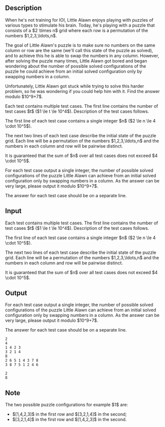 ## Description

<div><p>When he's not training for IOI, Little Alawn enjoys playing with puzzles of various types to stimulate his brain. Today, he's playing with a puzzle that consists of a $2 \times n$ grid where each row is a permutation of the numbers $1,2,3,\ldots,n$.</p><p>The goal of Little Alawn's puzzle is to make sure no numbers on the same column or row are the same (we'll call this state of the puzzle as solved), and to achieve this he is able to swap the numbers in any column. However, after solving the puzzle many times, Little Alawn got bored and began wondering about the number of possible solved configurations of the puzzle he could achieve from an initial <span class="tex-font-style-bf">solved</span> configuration only by swapping numbers in a column.</p><p>Unfortunately, Little Alawn got stuck while trying to solve this harder problem, so he was wondering if you could help him with it. Find the answer modulo $10^9+7$.</p></div><div class="input-specification"><p>Each test contains multiple test cases. The first line contains the number of test cases $t$ ($1 \le t \le 10^4$). Description of the test cases follows.</p><p>The first line of each test case contains a single integer $n$ ($2 \le n \le 4 \cdot 10^5$).</p><p>The next two lines of each test case describe the initial state of the puzzle grid. Each line will be a permutation of the numbers $1,2,3,\ldots,n$ and the numbers in each column and row will be pairwise distinct.</p><p>It is guaranteed that the sum of $n$ over all test cases does not exceed $4 \cdot 10^5$.</p></div><div class="output-specification"><p>For each test case output a single integer, the number of possible solved configurations of the puzzle Little Alawn can achieve from an initial solved configuration only by swapping numbers in a column. As the answer can be very large, please output it modulo $10^9+7$.</p><p>The answer for each test case should be on a separate line.</p></div>

## Input

<p>Each test contains multiple test cases. The first line contains the number of test cases $t$ ($1 \le t \le 10^4$). Description of the test cases follows.</p><p>The first line of each test case contains a single integer $n$ ($2 \le n \le 4 \cdot 10^5$).</p><p>The next two lines of each test case describe the initial state of the puzzle grid. Each line will be a permutation of the numbers $1,2,3,\ldots,n$ and the numbers in each column and row will be pairwise distinct.</p><p>It is guaranteed that the sum of $n$ over all test cases does not exceed $4 \cdot 10^5$.</p>

## Output

<p>For each test case output a single integer, the number of possible solved configurations of the puzzle Little Alawn can achieve from an initial solved configuration only by swapping numbers in a column. As the answer can be very large, please output it modulo $10^9+7$.</p><p>The answer for each test case should be on a separate line.</p>





```input1
2
4
1 4 2 3
3 2 1 4
8
2 6 5 1 4 3 7 8
3 8 7 5 1 2 4 6
```




```output1
2
8
```



## Note

<p>The two possible puzzle configurations for example $1$ are:</p><ul> <li> $[1,4,2,3]$ in the first row and $[3,2,1,4]$ in the second; </li><li> $[3,2,1,4]$ in the first row and $[1,4,2,3]$ in the second. </li></ul>
